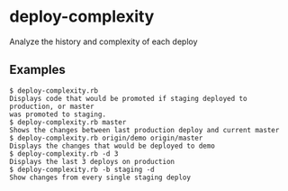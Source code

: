 # deploy-complexity
Analyze the history and complexity of each deploy

## Examples
```
$ deploy-complexity.rb
Displays code that would be promoted if staging deployed to production, or master
was promoted to staging.
$ deploy-complexity.rb master
Shows the changes between last production deploy and current master
$ deploy-complexity.rb origin/demo origin/master
Displays the changes that would be deployed to demo
$ deploy-complexity.rb -d 3
Displays the last 3 deploys on production
$ deploy-complexity.rb -b staging -d
Show changes from every single staging deploy
```

